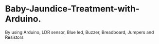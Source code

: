 # Baby-Jaundice-Treatment-with-Arduino.
By using Arduino, LDR sensor, Blue led, Buzzer, Breadboard, Jumpers and Resistors
